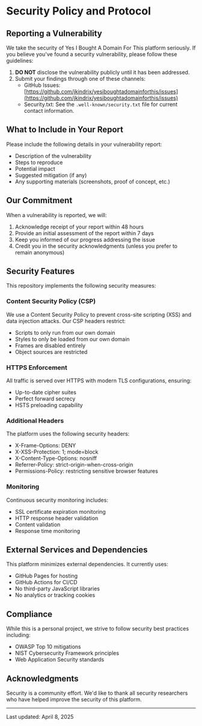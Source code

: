 # Security Policy and Protocol

## Reporting a Vulnerability

We take the security of Yes I Bought A Domain For This platform seriously. If you believe you've found a security vulnerability, please follow these guidelines:

1. **DO NOT** disclose the vulnerability publicly until it has been addressed.
2. Submit your findings through one of these channels:
   - GitHub Issues: [https://github.com/jkindrix/yesiboughtadomainforthis/issues](https://github.com/jkindrix/yesiboughtadomainforthis/issues)
   - Security.txt: See the `.well-known/security.txt` file for current contact information.

## What to Include in Your Report

Please include the following details in your vulnerability report:

- Description of the vulnerability
- Steps to reproduce
- Potential impact
- Suggested mitigation (if any)
- Any supporting materials (screenshots, proof of concept, etc.)

## Our Commitment

When a vulnerability is reported, we will:

1. Acknowledge receipt of your report within 48 hours
2. Provide an initial assessment of the report within 7 days
3. Keep you informed of our progress addressing the issue
4. Credit you in the security acknowledgments (unless you prefer to remain anonymous)

## Security Features

This repository implements the following security measures:

### Content Security Policy (CSP)

We use a Content Security Policy to prevent cross-site scripting (XSS) and data injection attacks. Our CSP headers restrict:

- Scripts to only run from our own domain
- Styles to only be loaded from our own domain
- Frames are disabled entirely
- Object sources are restricted

### HTTPS Enforcement

All traffic is served over HTTPS with modern TLS configurations, ensuring:

- Up-to-date cipher suites
- Perfect forward secrecy
- HSTS preloading capability

### Additional Headers

The platform uses the following security headers:

- X-Frame-Options: DENY
- X-XSS-Protection: 1; mode=block
- X-Content-Type-Options: nosniff
- Referrer-Policy: strict-origin-when-cross-origin
- Permissions-Policy: restricting sensitive browser features

### Monitoring

Continuous security monitoring includes:

- SSL certificate expiration monitoring
- HTTP response header validation
- Content validation
- Response time monitoring

## External Services and Dependencies

This platform minimizes external dependencies. It currently uses:

- GitHub Pages for hosting
- GitHub Actions for CI/CD
- No third-party JavaScript libraries
- No analytics or tracking cookies

## Compliance

While this is a personal project, we strive to follow security best practices including:

- OWASP Top 10 mitigations
- NIST Cybersecurity Framework principles
- Web Application Security standards

## Acknowledgments

Security is a community effort. We'd like to thank all security researchers who have helped improve the security of this platform.

---

Last updated: April 8, 2025